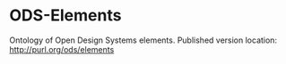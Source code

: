 # ODS-Elements
Ontology of Open Design Systems elements. 
Published version location: http://purl.org/ods/elements
